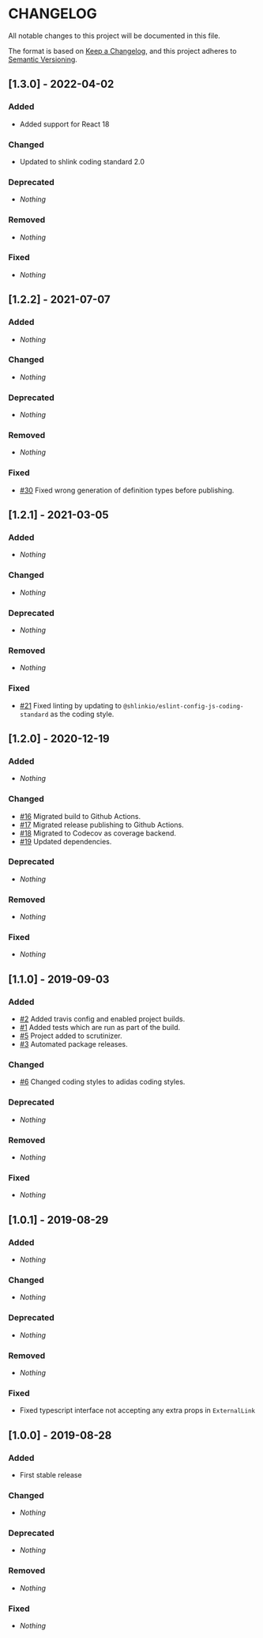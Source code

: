 # CHANGELOG

All notable changes to this project will be documented in this file.

The format is based on [Keep a Changelog](https://keepachangelog.com/en/1.0.0/), and this project adheres to [Semantic Versioning](https://semver.org).

## [1.3.0] - 2022-04-02
### Added
* Added support for React 18

### Changed
* Updated to shlink coding standard 2.0

### Deprecated
* *Nothing*

### Removed
* *Nothing*

### Fixed
* *Nothing*


## [1.2.2] - 2021-07-07
### Added
* *Nothing*

### Changed
* *Nothing*

### Deprecated
* *Nothing*

### Removed
* *Nothing*

### Fixed
* [#30](https://github.com/acelaya/react-external-link/issues/30) Fixed wrong generation of definition types before publishing.


## [1.2.1] - 2021-03-05
### Added
* *Nothing*

### Changed
* *Nothing*

### Deprecated
* *Nothing*

### Removed
* *Nothing*

### Fixed
* [#21](https://github.com/acelaya/react-external-link/issues/21) Fixed linting by updating to `@shlinkio/eslint-config-js-coding-standard` as the coding style.


## [1.2.0] - 2020-12-19
### Added
* *Nothing*

### Changed
* [#16](https://github.com/acelaya/react-external-link/issues/16) Migrated build to Github Actions.
* [#17](https://github.com/acelaya/react-external-link/issues/17) Migrated release publishing to Github Actions.
* [#18](https://github.com/acelaya/react-external-link/issues/18) Migrated to Codecov as coverage backend.
* [#19](https://github.com/acelaya/react-external-link/issues/19) Updated dependencies.

### Deprecated
* *Nothing*

### Removed
* *Nothing*

### Fixed
* *Nothing*


## [1.1.0] - 2019-09-03
### Added
* [#2](https://github.com/acelaya/react-external-link/issues/2) Added travis config and enabled project builds.
* [#1](https://github.com/acelaya/react-external-link/issues/1) Added tests which are run as part of the build.
* [#5](https://github.com/acelaya/react-external-link/issues/5) Project added to scrutinizer.
* [#3](https://github.com/acelaya/react-external-link/issues/3) Automated package releases.

### Changed
* [#6](https://github.com/acelaya/react-external-link/issues/6) Changed coding styles to adidas coding styles.

### Deprecated
* *Nothing*

### Removed
* *Nothing*

### Fixed
* *Nothing*


## [1.0.1] - 2019-08-29
### Added
* *Nothing*

### Changed
* *Nothing*

### Deprecated
* *Nothing*

### Removed
* *Nothing*

### Fixed
* Fixed typescript interface not accepting any extra props in `ExternalLink`


## [1.0.0] - 2019-08-28
### Added
* First stable release

### Changed
* *Nothing*

### Deprecated
* *Nothing*

### Removed
* *Nothing*

### Fixed
* *Nothing*
